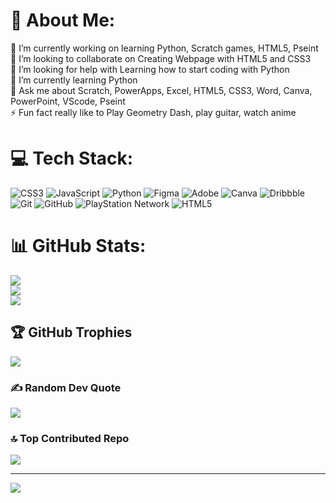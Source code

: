 # 💫 About Me:
🔭 I’m currently working on learning Python, Scratch games, HTML5, Pseint<br>👯 I’m looking to collaborate on Creating Webpage with HTML5 and CSS3<br>🤝 I’m looking for help with Learning how to start coding with Python<br>🌱 I’m currently learning Python<br>💬 Ask me about Scratch, PowerApps, Excel, HTML5, CSS3, Word, Canva, PowerPoint, VScode, Pseint<br>⚡ Fun fact really like to Play Geometry Dash, play guitar, watch anime


# 💻 Tech Stack:
![CSS3](https://img.shields.io/badge/css3-%231572B6.svg?style=for-the-badge&logo=css3&logoColor=white) ![JavaScript](https://img.shields.io/badge/javascript-%23323330.svg?style=for-the-badge&logo=javascript&logoColor=%23F7DF1E) ![Python](https://img.shields.io/badge/python-3670A0?style=for-the-badge&logo=python&logoColor=ffdd54) ![Figma](https://img.shields.io/badge/figma-%23F24E1E.svg?style=for-the-badge&logo=figma&logoColor=white) ![Adobe](https://img.shields.io/badge/adobe-%23FF0000.svg?style=for-the-badge&logo=adobe&logoColor=white) ![Canva](https://img.shields.io/badge/Canva-%2300C4CC.svg?style=for-the-badge&logo=Canva&logoColor=white) ![Dribbble](https://img.shields.io/badge/Dribbble-EA4C89?style=for-the-badge&logo=dribbble&logoColor=white) ![Git](https://img.shields.io/badge/git-%23F05033.svg?style=for-the-badge&logo=git&logoColor=white) ![GitHub](https://img.shields.io/badge/github-%23121011.svg?style=for-the-badge&logo=github&logoColor=white) ![PlayStation Network](https://img.shields.io/badge/PSN-%230070D1.svg?style=for-the-badge&logo=Playstation&logoColor=white) ![HTML5](https://img.shields.io/badge/html5-%23E34F26.svg?style=for-the-badge&logo=html5&logoColor=white)
# 📊 GitHub Stats:
![](https://github-readme-stats.vercel.app/api?username=NailenFergus&theme=blue-green&hide_border=false&include_all_commits=false&count_private=false)<br/>
![](https://github-readme-streak-stats.herokuapp.com/?user=NailenFergus&theme=blue-green&hide_border=false)<br/>
![](https://github-readme-stats.vercel.app/api/top-langs/?username=NailenFergus&theme=blue-green&hide_border=false&include_all_commits=false&count_private=false&layout=compact)

## 🏆 GitHub Trophies
![](https://github-profile-trophy.vercel.app/?username=NailenFergus&theme=blue-green&no-frame=false&no-bg=true&margin-w=4)

### ✍️ Random Dev Quote
![](https://quotes-github-readme.vercel.app/api?type=horizontal&theme=radical)

### 🔝 Top Contributed Repo
![](https://github-contributor-stats.vercel.app/api?username=NailenFergus&limit=5&theme=blue-green&combine_all_yearly_contributions=true)

---
[![](https://visitcount.itsvg.in/api?id=NailenFergus&icon=0&color=1)](https://visitcount.itsvg.in)

<!-- Proudly created with GPRM ( https://gprm.itsvg.in ) -->